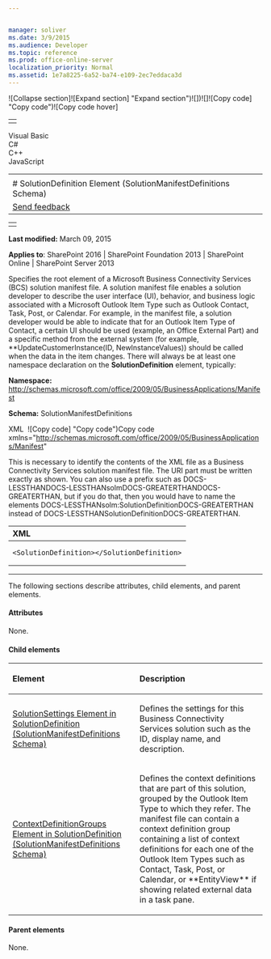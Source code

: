 ```yaml
---


manager: soliver
ms.date: 3/9/2015
ms.audience: Developer
ms.topic: reference
ms.prod: office-online-server
localization_priority: Normal
ms.assetid: 1e7a8225-6a52-ba74-e109-2ec7eddaca3d
---
```


![Collapse
section]![Expand
section] "Expand section")![]()![])![]![]()![Copy
code] "Copy code")![Copy code
hover]
<table>
<tbody>
<tr class="odd">
<td align="left"></td>
</tr>
</tbody>
</table>

Visual Basic  
C\#  
C++  
JavaScript  

<table>
<tbody>
<tr class="odd">
<td align="left"><span id="runningHeaderText"></span></td>
</tr>
<tr class="even">
<td align="left"># SolutionDefinition Element (SolutionManifestDefinitions Schema)</td>
</tr>
<tr class="odd">
<td align="left"><span id="headfeedbackarea" class="feedbackhead"><a href="javascript:SubmitFeedback(&#39;docthis@Microsoft.com&#39;,&#39;&#39;,&#39;&#39;,&#39;&#39;,&#39;1.0.18082.1225&#39;,&#39;%0\dThank%20you%20for%20your%20feedback.%20The%20developer%20writing%20teams%20use%20your%20feedback%20to%20improve%20documentation.%20While%20we%20are%20reviewing%20your%20feedback,%20we%20may%20send%20you%20e-mail%20to%20ask%20for%20clarification%20or%20feedback%20on%20a%20solution.%20We%20do%20not%20use%20your%20e-mail%20address%20for%20any%20other%20purpose%20and%20we%20delete%20it%20after%20we%20finish%20our%20review.%0\AFor%20further%20information%20about%20the%20privacy%20policies%20of%20Microsoft,%20please%20see%20http://privacy.microsoft.com/en-us/default.aspx.%0\A%0\d&#39;,&#39;Customer%20feedback&#39;);">Send feedback</a></span></td>
</tr>
</tbody>
</table>

<table>
<colgroup>
<col width="100%" />
</colgroup>
<tbody>
<tr class="odd">
<td align="left"></td>
</tr>
</tbody>
</table>

**Last modified:** March 09, 2015

**Applies to**: SharePoint 2016 | SharePoint Foundation 2013 |
SharePoint Online | SharePoint Server 2013

Specifies the root element of a Microsoft Business Connectivity Services
(BCS) solution manifest file. A solution manifest file enables a
solution developer to describe the user interface (UI), behavior, and
business logic associated with a Microsoft Outlook Item Type such as
Outlook Contact, Task, Post, or Calendar. For example, in the manifest
file, a solution developer would be able to indicate that for an Outlook
Item Type of Contact, a certain UI should be used (example, an Office
External Part) and a specific method from the external system (for
example, **UpdateCustomerInstance(ID,
NewInstanceValues)</span>) should be called when the data in the item
changes. There will always be at least one namespace declaration on the
**SolutionDefinition** element, typically:

**Namespace:**
http://schemas.microsoft.com/office/2009/05/BusinessApplications/Manifest

**Schema:** SolutionManifestDefinitions

<span codelanguage="xmlLang"></span>
XML 
<span class="copyCode" onclick="CopyCode(this)"
onkeypress="CopyCode_CheckKey(this, event)"
onmouseover="ChangeCopyCodeIcon(this)"
onmouseout="ChangeCopyCodeIcon(this)" tabindex="0">![Copy
code] "Copy code")Copy code</span>
    xmlns="http://schemas.microsoft.com/office/2009/05/BusinessApplications/Manifest"

This is necessary to identify the contents of the XML file as a Business
Connectivity Services solution manifest file. The URI part must be
written exactly as shown. You can also use a prefix such as <span
class="keyword">DOCS-LESSTHANDOCS-LESSTHANsolmDOCS-GREATERTHANDOCS-GREATERTHAN</span>,
but if you do that, then you would have to name the elements <span
class="keyword">DOCS-LESSTHANsolm:SolutionDefinitionDOCS-GREATERTHAN</span>
instead of <span
class="keyword">DOCS-LESSTHANSolutionDefinitionDOCS-GREATERTHAN</span>.

<span codelanguage="xmlLang"></span>
<table>
<colgroup>
<col width="100%" />
</colgroup>
<thead>
<tr class="header">
<th align="left">XML</th>
</tr>
</thead>
<tbody>
<tr class="odd">
<td align="left"><pre><code>&lt;SolutionDefinition&gt;&lt;/SolutionDefinition&gt;</code></pre></td>
</tr>
</tbody>
</table>


--------------------------------------------------------------------------------------------------------------------------------------------------------------------------------------------------------------------------------------

The following sections describe attributes, child elements, and parent
elements.

#### Attributes

None.

#### Child elements

<table>
<colgroup>
<col width="50%" />
<col width="50%" />
</colgroup>
<thead>
<tr class="header">
<th align="left"><p>Element</p></th>
<th align="left"><p>Description</p></th>
</tr>
</thead>
<tbody>
<tr class="odd">
<td align="left"><p><span sdata="link"><a href="solutionsettings-element-in-solutiondefinition-solutionmanifestdefinitions-schem.md">SolutionSettings Element in SolutionDefinition (SolutionManifestDefinitions Schema)</a></span></p></td>
<td align="left"><p>Defines the settings for this Business Connectivity Services solution such as the ID, display name, and description.</p></td>
</tr>
<tr class="even">
<td align="left"><p><span sdata="link"><a href="contextdefinitiongroups-element-in-solutiondefinition-solutionmanifestdefinition.md">ContextDefinitionGroups Element in SolutionDefinition (SolutionManifestDefinitions Schema)</a></span></p></td>
<td align="left"><p>Defines the context definitions that are part of this solution, grouped by the Outlook Item Type to which they refer. The manifest file can contain a context definition group containing a list of context definitions for each one of the Outlook Item Types such as Contact, Task, Post, or Calendar, or **EntityView** if showing related external data in a task pane.</p></td>
</tr>
</tbody>
</table>

#### Parent elements

None.








